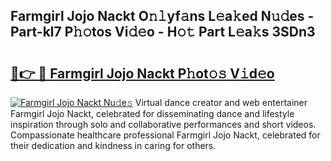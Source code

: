 ## Farmgirl Jojo Nackt O𝚗𝚕yf𝚊ns L𝚎a𝚔ed N𝚞𝚍es - Part-kl7 P𝚑𝚘tos Vi𝚍𝚎o - H𝚘𝚝 Part L𝚎a𝚔s 3SDn3

# <h2><a href="http://kfaclc.oniu.top/?m=Farmgirl+Jojo+Nackt">🔗👉 🔴 Farmgirl Jojo Nackt P𝚑ot𝚘𝚜 V𝚒d𝚎o</a></h2>

[![Farmgirl Jojo Nackt Nu𝚍e𝚜](https://i.imgur.com/0qMVB7G.gif)](http://kfaclc.oniu.top/?m=Farmgirl+Jojo+Nackt)
Virtual dance creator and web entertainer Farmgirl Jojo Nackt, celebrated for disseminating dance and lifestyle inspiration through solo and collaborative performances and short videos. Compassionate healthcare professional Farmgirl Jojo Nackt, celebrated for their dedication and kindness in caring for others.  

